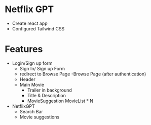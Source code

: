 # Netflix GPT

- Create react app
- Configured Tailwind CSS

# Features

- Login/Sign up form
    - Sign In/ Sign up Form
    - redirect to Browse Page
-Browse Page (after authentication)
    - Header
    - Main Movie
        - Trailer in background
        - Title & Description
        - MovieSuggestion
            MovieList * N
- NetflixGPT
    - Search Bar
    - Movie suggestions
    